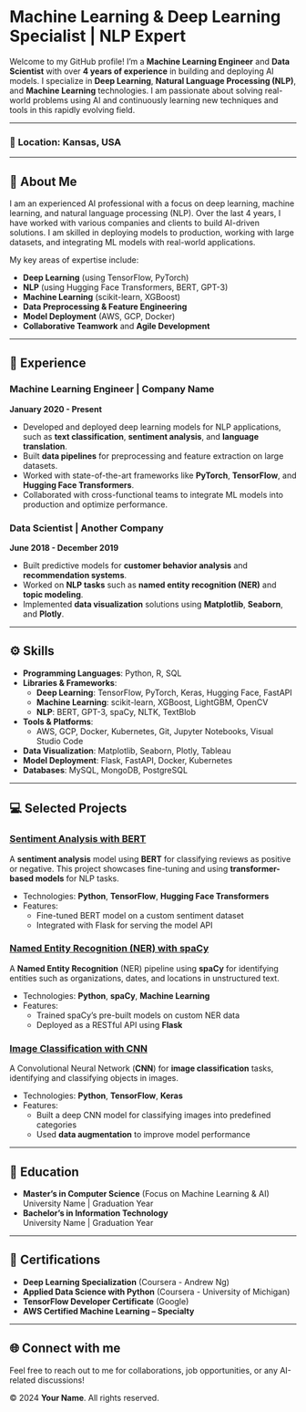# Machine Learning & Deep Learning Specialist | NLP Expert

Welcome to my GitHub profile! I’m a **Machine Learning Engineer** and **Data Scientist** with over **4 years of experience** in building and deploying AI models. I specialize in **Deep Learning**, **Natural Language Processing (NLP)**, and **Machine Learning** technologies. I am passionate about solving real-world problems using AI and continuously learning new techniques and tools in this rapidly evolving field.

---

### 📍 **Location**: Kansas, USA  
<!-- ### ✉️ **Email**:  [vamsikrishna.katamreddy@gmail.com](mailto:vamsikrishna.katamreddy@gmail.com)    
### 🔗 **LinkedIn**: [linkedin.com/in/katam-vamsi-krishna](https://www.linkedin.com/in/katam-vamsi-krishna)  
### 🔗 **GitHub**: [github.com/kvamsi7](https://github.com/kvamsi7/) -->

---

## 🚀 **About Me**

I am an experienced AI professional with a focus on deep learning, machine learning, and natural language processing (NLP). Over the last 4 years, I have worked with various companies and clients to build AI-driven solutions. I am skilled in deploying models to production, working with large datasets, and integrating ML models with real-world applications.

My key areas of expertise include:
- **Deep Learning** (using TensorFlow, PyTorch)
- **NLP** (using Hugging Face Transformers, BERT, GPT-3)
- **Machine Learning** (scikit-learn, XGBoost)
- **Data Preprocessing & Feature Engineering**
- **Model Deployment** (AWS, GCP, Docker)
- **Collaborative Teamwork** and **Agile Development**

---

## 💼 **Experience**

### Machine Learning Engineer | **Company Name**  
**January 2020 - Present**
- Developed and deployed deep learning models for NLP applications, such as **text classification**, **sentiment analysis**, and **language translation**.
- Built **data pipelines** for preprocessing and feature extraction on large datasets.
- Worked with state-of-the-art frameworks like **PyTorch**, **TensorFlow**, and **Hugging Face Transformers**.
- Collaborated with cross-functional teams to integrate ML models into production and optimize performance.

### Data Scientist | **Another Company**  
**June 2018 - December 2019**
- Built predictive models for **customer behavior analysis** and **recommendation systems**.
- Worked on **NLP tasks** such as **named entity recognition (NER)** and **topic modeling**.
- Implemented **data visualization** solutions using **Matplotlib**, **Seaborn**, and **Plotly**.

---

## ⚙️ **Skills**

- **Programming Languages**: Python, R, SQL
- **Libraries & Frameworks**: 
  - **Deep Learning**: TensorFlow, PyTorch, Keras, Hugging Face, FastAPI
  - **Machine Learning**: scikit-learn, XGBoost, LightGBM, OpenCV
  - **NLP**: BERT, GPT-3, spaCy, NLTK, TextBlob
- **Tools & Platforms**: 
  - AWS, GCP, Docker, Kubernetes, Git, Jupyter Notebooks, Visual Studio Code
- **Data Visualization**: Matplotlib, Seaborn, Plotly, Tableau
- **Model Deployment**: Flask, FastAPI, Docker, Kubernetes
- **Databases**: MySQL, MongoDB, PostgreSQL

---

## 💻 **Selected Projects**

### [Sentiment Analysis with BERT](https://github.com/your-username/sentiment-analysis-bert)
A **sentiment analysis** model using **BERT** for classifying reviews as positive or negative. This project showcases fine-tuning and using **transformer-based models** for NLP tasks.

- Technologies: **Python**, **TensorFlow**, **Hugging Face Transformers**
- Features:
  - Fine-tuned BERT model on a custom sentiment dataset
  - Integrated with Flask for serving the model API

### [Named Entity Recognition (NER) with spaCy](https://github.com/your-username/ner-spacy)
A **Named Entity Recognition** (NER) pipeline using **spaCy** for identifying entities such as organizations, dates, and locations in unstructured text.

- Technologies: **Python**, **spaCy**, **Machine Learning**
- Features:
  - Trained spaCy’s pre-built models on custom NER data
  - Deployed as a RESTful API using **Flask**

### [Image Classification with CNN](https://github.com/your-username/cnn-image-classification)
A Convolutional Neural Network (**CNN**) for **image classification** tasks, identifying and classifying objects in images.

- Technologies: **Python**, **TensorFlow**, **Keras**
- Features:
  - Built a deep CNN model for classifying images into predefined categories
  - Used **data augmentation** to improve model performance

---

## 🧠 **Education**

- **Master’s in Computer Science** (Focus on Machine Learning & AI)  
  University Name | Graduation Year
- **Bachelor’s in Information Technology**  
  University Name | Graduation Year

---

## 📝 **Certifications**

- **Deep Learning Specialization** (Coursera - Andrew Ng)
- **Applied Data Science with Python** (Coursera - University of Michigan)
- **TensorFlow Developer Certificate** (Google)
- **AWS Certified Machine Learning – Specialty**

---

## 🌐 **Connect with me**

Feel free to reach out to me for collaborations, job opportunities, or any AI-related discussions!

<a href="https://github.com/kvamsi7" target="_blank">
  <i class="fab fa-github"></i>
</a>
<a href="https://www.linkedin.com/in/katam-vamsi-krishna" target="_blank">
  <i class="fab fa-linkedin"></i>
</a>
<a href="vamsikrishna.katamreddy@gmail.com">
  <i class="fas fa-envelope"></i>
</a>


© 2024 **Your Name**. All rights reserved.
